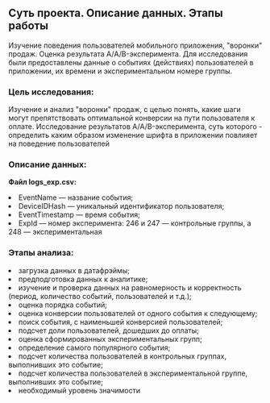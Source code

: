 ## **Суть проекта. Описание данных. Этапы работы**

Изучение поведения пользователей мобильного приложения, "воронки" продаж. Оценка результата А/A/B-эксперимента.
Для исследования были предоставлены данные о событиях (действиях) пользователей в приложении, их времени и экспериментальном номере группы.

### **Цель исследования:**
Изучение и анализ "воронки" продаж, с целью понять, какие шаги могут препятствовать оптимальной конверсии на пути пользователя к оплате. Исследование результатов A/A/B-эксперимента, суть которого - определить каким образом изменение шрифта в приложении повлияет на поведение пользователей

### **Описание данных:**
**Файл logs_exp.csv:**

<li>
EventName — название события;
<li>
DeviceIDHash — уникальный идентификатор пользователя;
<li>
EventTimestamp — время события;
<li>
ExpId — номер эксперимента: 246 и 247 — контрольные группы, а 248 — экспериментальная

### **Этапы анализа:**

<li>
загрузка данных в датафрэймы;
<li>
предподготовка данных к аналитике;
<li>
изучение и проверка данных на равномерность и корректность (период, количество событий, пользователей и т.д.);
<li>
оценка порядка событий;
<li>
оценка конверсии пользователей от одного события к следующему;
<li>
поиск события, с наименьшей конверсией пользователей;
<li>
подсчет доли пользователей, дошедших до оплаты;
<li>
оценка сформированных экспериментальных групп;
<li>
определение самого популярного события;
<li>
подсчет количества пользователей в контрольных группах, выполнивших это событие;
<li>
подсчет количества пользователей в экспериментальной группе, выполнивших это событие;
<li>
необходимый уровень значимости
